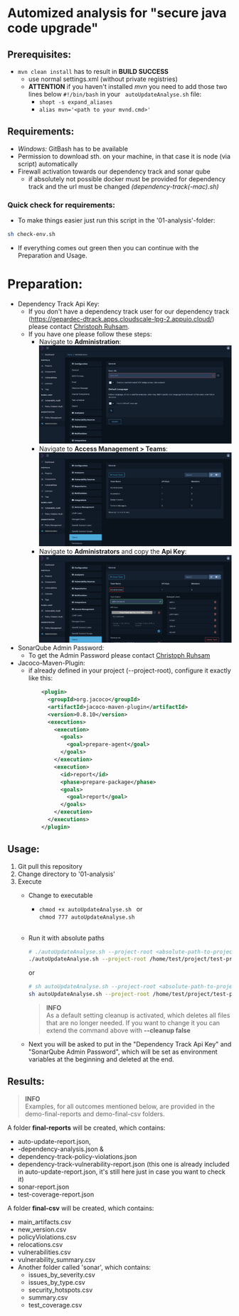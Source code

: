 # Automized analysis for "secure java code upgrade"

## Prerequisites:
* ```mvn clean install``` has to result in **BUILD SUCCESS**
  * use normal settings.xml (without private registries)
  * __ATTENTION__ if you haven't installed *mvn* you need to add those two lines below ```#!/bin/bash``` in your ``` autoUpdateAnalyse.sh``` file:
    * ```shopt -s expand_aliases```
    * ```alias mvn='<path to your mvnd.cmd>'```

## Requirements:
* *Windows:* GitBash has to be available
* Permission to download sth. on your machine, in that case it is node (via script) automatically
* Firewall activation towards our dependency track and sonar qube
  * if absolutely not possible docker must be provided for dependency track and the url must be changed *(dependency-track(-mac).sh)*
### Quick check for requirements:
* To make things easier just run this script in the '01-analysis'-folder:
```bash
sh check-env.sh
```
* If everything comes out green then you can continue with the Preparation and Usage.

# Preparation:
* Dependency Track Api Key:
  * If you don't have a dependency track user for our dependency track (https://gepardec-dtrack.apps.cloudscale-lpg-2.appuio.cloud/) please contact [Christoph Ruhsam](mailto:christoph.ruhsam@gepardec.com).
  * If you have one please follow these steps:
    * Navigate to **Administration**:
      ![Navigate to Administration](img/administration.png)
    * Navigate to **Access Management > Teams**:
      ![Navigate to Access Management > Teams](img/teams.png)
    * Navigate to **Administrators** and copy the **Api Key**:
      ![Navigate to Administrators and copy the Api Key](img/apikey.png)
* SonarQube Admin Password:
  * To get the Admin Password please contact [Christoph Ruhsam](mailto:christoph.ruhsam@gepardec.com)
* Jacoco-Maven-Plugin:
  * if already defined in your project (--project-root), configure it exactly like this:
    ```xml
        <plugin>
          <groupId>org.jacoco</groupId>
          <artifactId>jacoco-maven-plugin</artifactId>
          <version>0.8.10</version>
          <executions>
            <execution>
              <goals>
                <goal>prepare-agent</goal>
              </goals>
            </execution>
            <execution>
              <id>report</id>
              <phase>prepare-package</phase>
              <goals>
                <goal>report</goal>
              </goals>
            </execution>
          </executions>
        </plugin>
    ```

## Usage:
1. Git pull this repository
2. Change directory to '01-analysis'
3. Execute
   * Change to executable
     * ```chmod +x autoUpdateAnalyse.sh ``` or <br>
       ```chmod 777 autoUpdateAnalyse.sh```<br><br>

   * Run it with absolute paths
     ```bash
     # ./autoUpdateAnalyse.sh --project-root <absolute-path-to-project-root>
     ./autoUpdateAnalyse.sh --project-root /home/test/project/test-project/
     ```
     or
     ```bash 
     # sh autoUpdateAnalyse.sh --project-root <absolute-path-to-project-root> --build-project-root <absolute-path-to-maven-or-gradle-project-root>
     sh autoUpdateAnalyse.sh --project-root /home/test/project/test-project/ --build-project-root /home/test/project/test-project/maven/
     ```
     
     > **INFO** <br>
     As a default setting cleanup is activated, which deletes all files that are no longer needed. If you want to change it you can extend the command above with **--cleanup false**
   
   * Next you will be asked to put in the "Dependency Track Api Key" and "SonarQube Admin Password", which will be set as environment variables at the beginning and deleted at the end.

## Results:
> **INFO** <br>
    Examples, for all outcomes mentioned below, are provided in the demo-final-reports and demo-final-csv folders.

A folder **final-reports** will be created, which contains:
* auto-update-report.json,
* *<module-name>* -dependency-analysis.json &
* dependency-track-policy-violations.json
* dependency-track-vulnerability-report.json (this one is already included in auto-update-report.json, it's still here just in case you want to check it)
* sonar-report.json
* test-coverage-report.json

A folder **final-csv** will be created, which contains:
* main_artifacts.csv
* new_version.csv
* policyViolations.csv
* relocations.csv
* vulnerabilities.csv
* vulnerability_summary.csv
* Another folder called 'sonar', which contains:
  * issues_by_severity.csv
  * issues_by_type.csv
  * security_hotspots.csv
  * summary.csv
  * test_coverage.csv